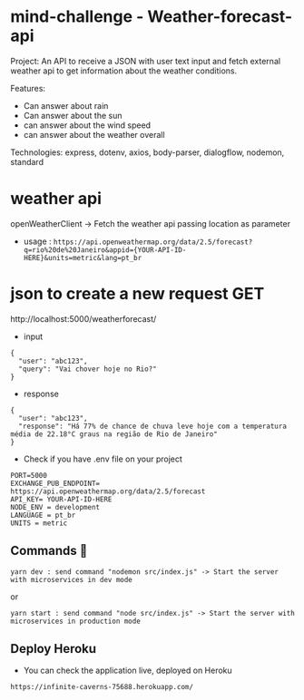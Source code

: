 # mind-challenge - Weather-forecast-api

Project: An API to receive a JSON with user text input and fetch external
weather api to get information about the weather conditions.

Features:
  * Can answer about rain
  * Can answer about the sun
  * can answer about the wind speed
  * can answer about the weather overall

  Technologies: express, dotenv, axios, body-parser, dialogflow, nodemon, standard

# weather api
openWeatherClient -> Fetch the weather api passing location as parameter

* usage : 
```https://api.openweathermap.org/data/2.5/forecast?q=rio%20de%20Janeiro&appid={YOUR-API-ID-HERE}&units=metric&lang=pt_br```


# json to create a new request GET

http://localhost:5000/weatherforecast/

* input

```
{
  "user": "abc123",
  "query": "Vai chover hoje no Rio?"
}
```
* response

```
{
  "user": "abc123",
  "response": "Há 77% de chance de chuva leve hoje com a temperatura média de 22.18°C graus na região de Rio de Janeiro"
}
```


* Check if you have .env file on your project

```
PORT=5000
EXCHANGE_PUB_ENDPOINT= https://api.openweathermap.org/data/2.5/forecast
API_KEY= YOUR-API-ID-HERE
NODE_ENV = development
LANGUAGE = pt_br
UNITS = metric
```

## Commands 🚀

```yarn dev : send command "nodemon src/index.js" -> Start the server with microservices in dev mode```

or

```yarn start : send command "node src/index.js" -> Start the server with microservices in production mode```

## Deploy Heroku

* You can check the application live, deployed on Heroku

```https://infinite-caverns-75688.herokuapp.com/```